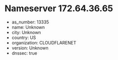 # Nameserver 172.64.36.65

* as_number: 13335
* name: Unknown
* city: Unknown
* country: US
* organization: CLOUDFLARENET
* version: Unknown
* dnssec: true
